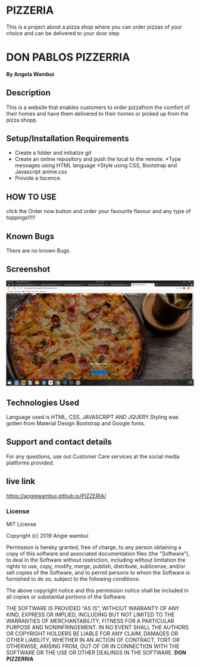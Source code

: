 # PIZZERIA
This is a project about a pizza shop where you can order pizzas of your choice and can be delivered to your door step
# DON PABLOS PIZZERRIA
#### By **Angela Wambui**
## Description
This is a website that enables customers to order pizzafrom the comfort of their homes and have them delivered to their homes or picked up from the pizza shopp.
## Setup/Installation Requirements
* Create a folder and initialize git
* Create an online repository and push the local to the remote.
*Type messages using HTML language 
*Style using CSS, Bootstrap and Javascript anime.css
 * Provide a liscence.
 ## HOW TO USE
 click the Order now button and order your favourite flavour and any type of toppings!!!!!
## Known Bugs
There are no known Bugs.
## Screenshot
<img src="/images/Screenshot from 2020-03-02 10-22-23.png" alt="Screenshot">

## Technologies Used
Language used is HTML, CSS, JAVASCRIPT AND JQUERY.Styling was gotten from Material Design Bootstrap and Google fonts.
## Support and contact details

For any questions, use out Customer Care services at the social media platforms provided.
## live link

 https://angiewambui.github.io/PIZZERIA/
### License

MIT License

Copyright (c) 2019 Angie wambui

Permission is hereby granted, free of charge, to any person obtaining a copy
of this software and associated documentation files (the "Software"), to deal
in the Software without restriction, including without limitation the rights
to use, copy, modify, merge, publish, distribute, sublicense, and/or sell
copies of the Software, and to permit persons to whom the Software is
furnished to do so, subject to the following conditions:

The above copyright notice and this permission notice shall be included in all
copies or substantial portions of the Software.

THE SOFTWARE IS PROVIDED "AS IS", WITHOUT WARRANTY OF ANY KIND, EXPRESS OR
IMPLIED, INCLUDING BUT NOT LIMITED TO THE WARRANTIES OF MERCHANTABILITY,
FITNESS FOR A PARTICULAR PURPOSE AND NONINFRINGEMENT. IN NO EVENT SHALL THE
AUTHORS OR COPYRIGHT HOLDERS BE LIABLE FOR ANY CLAIM, DAMAGES OR OTHER
LIABILITY, WHETHER IN AN ACTION OF CONTRACT, TORT OR OTHERWISE, ARISING FROM,
OUT OF OR IN CONNECTION WITH THE SOFTWARE OR THE USE OR OTHER DEALINGS IN THE
SOFTWARE.
 **DON PIZZERRIA**
